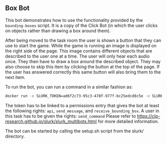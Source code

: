 ## Box Bot

This bot demonstrates how to use the functionality provided by the `bounding-boxes` script. It is a copy of the Click Bot (in which the user clicks on objects rather than drawing a box around them).

After being moved to the task room the user is shown a button that they can use to start the game.
While the game is running an image is displayed on the right side of the page. This image contains different objects that are described to the user one at a time. The user will only hear each audio once. They then have to draw a box around the described object. They may also choose to skip this item by clicking the button at the top of the page. If the user has answered correctly this same button will also bring them to the next item.

To run the bot, you can run a command in a similar fashion as:
```bash
docker run -e SLURK_TOKEN=ad6f2c73-95c3-478f-977f-bc25edcd8c5e -e SLURK_USER=170 -e BOX_DATA="test_items/shape-colors.json" -e BOX_TASK_ID=2 -e SLURK_PORT=5000 --net="host" slurk/box-bot
```

The token has to be linked to a permissions entry that gives the bot at least the following rights: `api`, `send_message`, and `receive_bounding_box`.
A user in this task has to be given the rights: `send_command`
Please refer to <https://clp-research.github.io/slurk/slurk_multibots.html> for more detailed information.

The bot can be started by calling the setup.sh script from the slurk/ directory.
